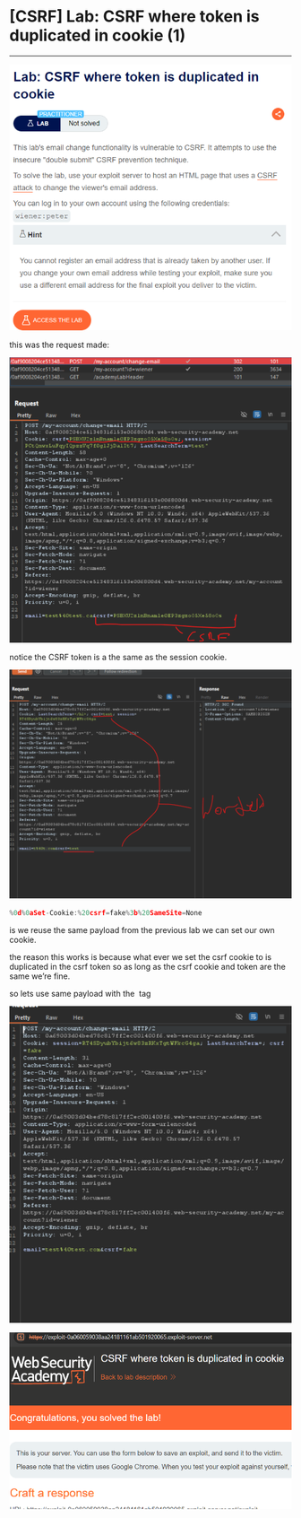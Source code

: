 # [CSRF] Lab: CSRF where token is duplicated in cookie (1)

---

![Untitled](%5BCSRF%5D%20Lab%20CSRF%20where%20token%20is%20duplicated%20in%20cooki%20d1931873714c4ef0bb17f8ccdec2572f/Untitled.png)

this was the request made: 

![Untitled](%5BCSRF%5D%20Lab%20CSRF%20where%20token%20is%20duplicated%20in%20cooki%20d1931873714c4ef0bb17f8ccdec2572f/Untitled%201.png)

notice the CSRF token is a the same as the session cookie. 

![Untitled](%5BCSRF%5D%20Lab%20CSRF%20where%20token%20is%20duplicated%20in%20cooki%20d1931873714c4ef0bb17f8ccdec2572f/Untitled%202.png)

```jsx
%0d%0aSet-Cookie:%20csrf=fake%3b%20SameSite=None
```

is we reuse the same payload from the previous lab we can set our own cookie. 

the reason this works is because what ever we set the csrf cookie to is duplicated in the csrf token so as long as the csrf cookie and token are the same we’re fine. 

so lets use same payload with the <img> tag 

![Untitled](%5BCSRF%5D%20Lab%20CSRF%20where%20token%20is%20duplicated%20in%20cooki%20d1931873714c4ef0bb17f8ccdec2572f/Untitled%203.png)

![Untitled](%5BCSRF%5D%20Lab%20CSRF%20where%20token%20is%20duplicated%20in%20cooki%20d1931873714c4ef0bb17f8ccdec2572f/Untitled%204.png)